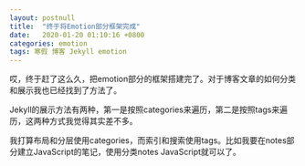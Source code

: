 ```yaml
---
layout: postnull
title:  "终于将Emotion部分框架完成"
date:   2020-01-20 01:10:16 +0800
categories: emotion
tags: 寒假 博客 Jekyll emotion
---
```


哎，终于赶了这么久，把emotion部分的框架搭建完了。对于博客文章的如何分类和展示我也已经找到了方法了。

Jekyll的展示方法有两种，第一是按照categories来遍历，第二是按照tags来遍历，这两种方式我觉得其实差不多。

我打算布局和分层使用categories，而索引和搜索使用tags。比如我要在notes部分建立JavaScript的笔记，使用分类notes JavaScript就可以了。
